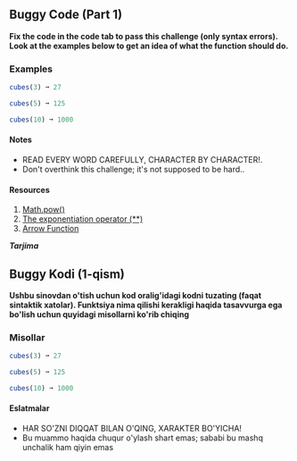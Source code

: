 ## Buggy Code (Part 1)

**Fix the code in the code tab to pass this challenge (only syntax errors). Look at the examples below to get an idea of what the function should do.**

### Examples

```js
cubes(3) ➞ 27

cubes(5) ➞ 125

cubes(10) ➞ 1000
```

#### Notes
- READ EVERY WORD CAREFULLY, CHARACTER BY CHARACTER!.
- Don't overthink this challenge; it's not supposed to be hard..

#### Resources
1. [Math.pow()](https://developer.mozilla.org/en-US/docs/Web/JavaScript/Reference/Global_Objects/Math/pow#:~:text=Description-,The%20Math.,(%20Math%20has%20no%20constructor).)
2. [The exponentiation operator (**)](https://developer.mozilla.org/en-US/docs/Web/JavaScript/Reference/Operators/Exponentiation)
3. [Arrow Function](https://www.w3schools.com/js/js_arrow_function.asp)

***Tarjima***

## Buggy Kodi (1-qism)

**Ushbu sinovdan o'tish uchun kod oralig'idagi kodni tuzating (faqat sintaktik xatolar). Funktsiya nima qilishi kerakligi haqida tasavvurga ega bo'lish uchun quyidagi misollarni ko'rib chiqing**

### Misollar
```js
cubes(3) ➞ 27

cubes(5) ➞ 125

cubes(10) ➞ 1000
```
#### Eslatmalar
- HAR SO'ZNI DIQQAT BILAN O'QING, XARAKTER BO'YICHA!
- Bu muammo haqida chuqur o'ylash shart emas; sababi bu mashq unchalik ham qiyin emas